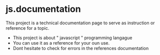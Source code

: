 # js.documentation
<p>
This project is a technical documentation  page to serve as instruction or reference for a topic.
</p>
<p>
      <ul>
	<li>This project is about " javascript " programming langague</li>
	<li>You can use it as a reference for your oun use. </li>
        <li>Dont hesitate to check for errors in the references documentation </li>
     </ul>
</p>
 
 
